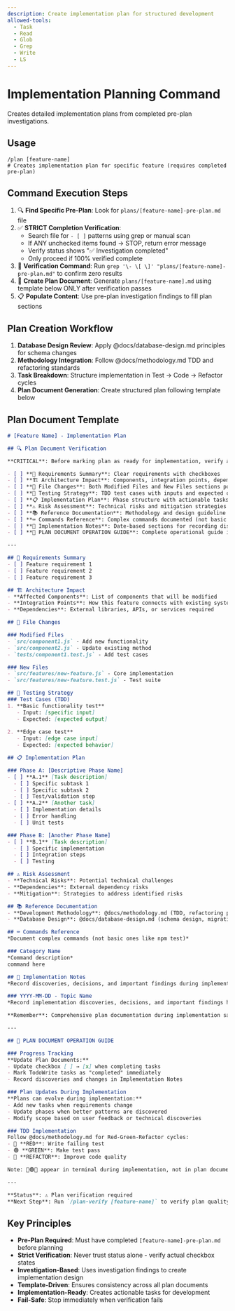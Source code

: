 ```yaml
---
description: Create implementation plan for structured development
allowed-tools:
  - Task
  - Read
  - Glob
  - Grep
  - Write
  - LS
---
```


# Implementation Planning Command

Creates detailed implementation plans from completed pre-plan investigations.

## Usage

```
/plan [feature-name]
# Creates implementation plan for specific feature (requires completed pre-plan)
```

## Command Execution Steps

1. 🔍 **Find Specific Pre-Plan**: Look for `plans/[feature-name]-pre-plan.md` file
2. ✅ **STRICT Completion Verification**: 
   - Search file for `- [ ]` patterns using grep or manual scan
   - If ANY unchecked items found → STOP, return error message
   - Verify status shows "✅ Investigation completed" 
   - Only proceed if 100% verified complete
3. 🔎 **Verification Command**: Run `grep '\- \[ \]' "plans/[feature-name]-pre-plan.md"` to confirm zero results
4. 📝 **Create Plan Document**: Generate `plans/[feature-name].md` using template below ONLY after verification passes
5. 📋 **Populate Content**: Use pre-plan investigation findings to fill plan sections

## Plan Creation Workflow

1. **Database Design Review**: Apply @docs/database-design.md principles for schema changes
2. **Methodology Integration**: Follow @docs/methodology.md TDD and refactoring standards
3. **Task Breakdown**: Structure implementation in Test → Code → Refactor cycles
4. **Plan Document Generation**: Create structured plan following template below

## Plan Document Template

```markdown
# [Feature Name] - Implementation Plan

## 🔍 Plan Document Verification

**CRITICAL**: Before marking plan as ready for implementation, verify all sections are present:

- [ ] **📄 Requirements Summary**: Clear requirements with checkboxes
- [ ] **🏗️ Architecture Impact**: Components, integration points, dependencies documented
- [ ] **📁 File Changes**: Both Modified Files and New Files sections populated
- [ ] **🧪 Testing Strategy**: TDD test cases with inputs and expected outputs
- [ ] **📋 Implementation Plan**: Phase structure with actionable tasks
- [ ] **⚠️ Risk Assessment**: Technical risks and mitigation strategies
- [ ] **📚 Reference Documentation**: Methodology and design guideline references
- [ ] **⌨️ Commands Reference**: Complex commands documented (not basic ones)
- [ ] **📝 Implementation Notes**: Date-based sections for recording discoveries
- [ ] **📖 PLAN DOCUMENT OPERATION GUIDE**: Complete operational guide included

---

## 📄 Requirements Summary
- [ ] Feature requirement 1
- [ ] Feature requirement 2
- [ ] Feature requirement 3

## 🏗️ Architecture Impact
- **Affected Components**: List of components that will be modified
- **Integration Points**: How this feature connects with existing systems
- **Dependencies**: External libraries, APIs, or services required

## 📁 File Changes

### Modified Files
- `src/component1.js` - Add new functionality
- `src/component2.js` - Update existing method
- `tests/component1.test.js` - Add test cases

### New Files
- `src/features/new-feature.js` - Core implementation
- `src/features/new-feature.test.js` - Test suite

## 🧪 Testing Strategy
### Test Cases (TDD)
1. **Basic functionality test**
   - Input: [specific input]
   - Expected: [expected output]
   
2. **Edge case test**
   - Input: [edge case input]
   - Expected: [expected behavior]

## 📋 Implementation Plan

### Phase A: [Descriptive Phase Name]
- [ ] **A.1** [Task description]
  - [ ] Specific subtask 1
  - [ ] Specific subtask 2
  - [ ] Test/validation step
- [ ] **A.2** [Another task]
  - [ ] Implementation details
  - [ ] Error handling
  - [ ] Unit tests

### Phase B: [Another Phase Name]  
- [ ] **B.1** [Task description]
  - [ ] Specific implementation
  - [ ] Integration steps
  - [ ] Testing

## ⚠️ Risk Assessment
- **Technical Risks**: Potential technical challenges
- **Dependencies**: External dependency risks
- **Mitigation**: Strategies to address identified risks

## 📚 Reference Documentation
- **Development Methodology**: @docs/methodology.md (TDD, refactoring principles)
- **Database Design**: @docs/database-design.md (schema design, migration guidelines)

## ⌨️ Commands Reference
*Document complex commands (not basic ones like npm test)*

### Category Name
*Command description*
command here

## 📝 Implementation Notes
*Record discoveries, decisions, and important findings during implementation - BE COMPREHENSIVE. Include specific technical details, code snippets, command outputs, error messages, and solutions. Document the complete context to preserve knowledge across sessions and token limits.*

### YYYY-MM-DD - Topic Name
*Record implementation discoveries, decisions, and important findings here*

**Remember**: Comprehensive plan documentation during implementation saves multiples of that time in future development and maintenance.

---

## 📖 PLAN DOCUMENT OPERATION GUIDE

### Progress Tracking
**Update Plan Documents:**
- Update checkbox [ ] → [x] when completing tasks
- Mark TodoWrite tasks as "completed" immediately
- Record discoveries and changes in Implementation Notes

### Plan Updates During Implementation
**Plans can evolve during implementation:**
- Add new tasks when requirements change
- Update phases when better patterns are discovered
- Modify scope based on user feedback or technical discoveries

### TDD Implementation
Follow @docs/methodology.md for Red-Green-Refactor cycles:
- 🔴 **RED**: Write failing test
- 🟢 **GREEN**: Make test pass  
- 🔵 **REFACTOR**: Improve code quality

Note: 🔴🟢🔵 appear in terminal during implementation, not in plan documents

---

**Status**: ⚠️ Plan verification required  
**Next Step**: Run `/plan-verify [feature-name]` to verify plan quality
```

## Key Principles

- **Pre-Plan Required**: Must have completed `[feature-name]-pre-plan.md` before planning
- **Strict Verification**: Never trust status alone - verify actual checkbox states
- **Investigation-Based**: Uses investigation findings to create implementation design
- **Template-Driven**: Ensures consistency across all plan documents
- **Implementation-Ready**: Creates actionable tasks for development
- **Fail-Safe**: Stop immediately when verification fails